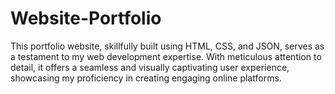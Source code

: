 # Website-Portfolio
This portfolio website, skillfully built using HTML, CSS, and JSON, serves as a testament to my web development expertise. With meticulous attention to detail, it offers a seamless and visually captivating user experience, showcasing my proficiency in creating engaging online platforms.
